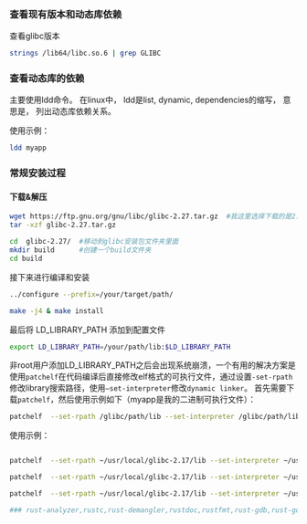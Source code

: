 
### 查看现有版本和动态库依赖
查看glibc版本
```bash
strings /lib64/libc.so.6 | grep GLIBC
```

### 查看动态库的依赖
主要使用ldd命令。 在linux中， ldd是list, dynamic, dependencies的缩写， 意思是， 列出动态库依赖关系。

使用示例：
```bash
ldd myapp
```

### 常规安装过程
#### 下载&解压
```bash
wget https://ftp.gnu.org/gnu/libc/glibc-2.27.tar.gz  #我这里选择下载的是2.27版本
tar -xzf glibc-2.27.tar.gz

cd  glibc-2.27/  #移动到glibc安装包文件夹里面
mkdir build      #创建一个build文件夹
cd build
```
接下来进行编译和安装
```bash
../configure --prefix=/your/target/path/

make -j4 & make install
```

最后将 LD_LIBRARY_PATH 添加到配置文件
```bash
export LD_LIBRARY_PATH=/your/path/lib:$LD_LIBRARY_PATH
```

非root用户添加LD_LIBRARY_PATH之后会出现系统崩溃，一个有用的解决方案是使用```patchelf```在代码编译后直接修改elf格式的可执行文件，通过设置```-set-rpath```修改library搜索路径，使用```–set-interpreter```修改```dynamic linker```。
首先需要下载```patchelf```，然后使用示例如下（myapp是我的二进制可执行文件）：
```bash
patchelf  --set-rpath /glibc/path/lib --set-interpreter /glibc/path/lib/ld-2.27.so myapp
```
使用示例：
```bash

patchelf  --set-rpath ~/usr/local/glibc-2.17/lib --set-interpreter ~/usr/local/glibc-2.17/lib/libc-2.17.so /amoydx/USER/hening/bio-soft/centos/usr/local/bin/cargo

patchelf  --set-rpath ~/usr/local/glibc-2.17/lib --set-interpreter ~/usr/local/glibc-2.17/lib/libc-2.17.so /amoydx/USER/hening/bio-soft/centos/usr/local/bin/rustc

patchelf  --set-rpath ~/usr/local/glibc-2.17/lib --set-interpreter ~/usr/local/glibc-2.17/lib/libc-2.17.so /amoydx/USER/hening/bio-soft/centos/usr/local/bin/cargo

### rust-analyzer,rustc,rust-demangler,rustdoc,rustfmt,rust-gdb,rust-gdbgui,rust-lldb
```
